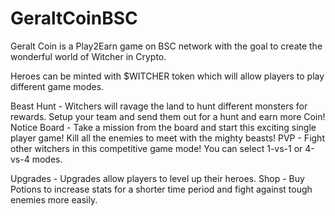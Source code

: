 # GeraltCoinBSC
Geralt Coin is a Play2Earn game on BSC network with the goal to create the wonderful world of Witcher in Crypto. 

Heroes can be minted with $WITCHER token which will allow players to play different game modes.

Beast Hunt - Witchers will ravage the land to hunt different monsters for rewards. Setup your team and send them out for a hunt and earn more Coin!
Notice Board - Take a mission from the board and start this exciting single player game! Kill all the enemies to meet with the mighty beasts!
PVP - Fight other witchers in this competitive game mode! You can select 1-vs-1 or 4-vs-4 modes.

Upgrades - Upgrades allow players to level up their heroes.
Shop - Buy Potions to increase stats for a shorter time period and fight against tough enemies more easily.
